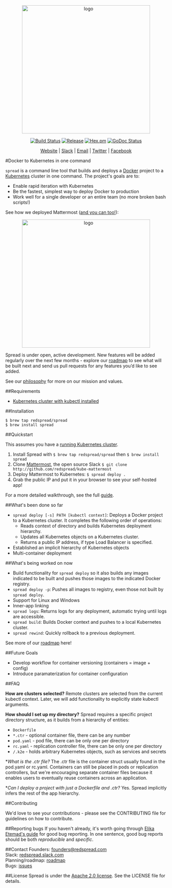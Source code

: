 <center><img src="https://redspread.com/images/logo.svg" alt="logo" width= "400"/></center>

<p align="center"><a href="https://travis-ci.org/redspread/spread"><img alt="Build Status" src="https://travis-ci.org/redspread/spread.svg?branch=master" /></a> <a href="https://github.com/redspread/spread"><img alt="Release" src="https://img.shields.io/badge/release-v0.0.4-red.svg" /></a> <a href="https://github.com/redspread/spread/blob/master/LICENSE"><img alt="Hex.pm" src="https://img.shields.io/hexpm/l/plug.svg" /></a> <a href="http://godoc.org/rsprd.com/spread"><img alt="GoDoc Status" src="https://godoc.org/rsprd.com/spread?status.svg" /></a></p>

<p align="center"><a href="https://redspread.com">Website</a> | <a href="http://redspread.slack.com">Slack</a> | <a href="mailto:founders@redspread.com">Email</a> | <a href="http://twitter.com/redspread">Twitter</a> | <a href="http://facebook.com/GetRedspread">Facebook</a></p>

#Docker to Kubernetes in one command

`spread` is a command line tool that builds and deploys a [Docker](https://github.com/docker/docker) project to a [Kubernetes](https://github.com/kubernetes/kubernetes) cluster in one command. The project's goals are to:

* Enable rapid iteration with Kubernetes
* Be the fastest, simplest way to deploy Docker to production
* Work well for a single developer or an entire team (no more broken bash scripts!)

See how we deployed Mattermost (<a href="https://github.com/redspread/kube-mattermost">and you can too!</a>):

<center><img src="http://i.imgur.com/Vohnd3e.gif" alt="logo" width= "400"/></center>

Spread is under open, active development. New features will be added regularly over the next few months - explore our [roadmap](./roadmap.md) to see what will be built next and send us pull requests for any features you’d like to see added.

See our [philosophy](./philosophy.md) for more on our mission and values. 

##Requirements
* <a href="https://blog.redspread.com/2016/02/04/google-container-engine-quickstart/">Kubernetes cluster with kubectl installed</a>

##Installation

`$ brew tap redspread/spread`  
`$ brew install spread`

##Quickstart

This assumes you have a <a href="https://blog.redspread.com/2016/02/04/google-container-engine-quickstart/">running Kubernetes cluster</a>.

1. Install Spread with `$ brew tap redspread/spread` then `$ brew install spread` 
2. Clone <a href="http://mattermost.com">Mattermost</a>, the open source Slack `$ git clone http://github.com/redspread/kube-mattermost`
5. Deploy Mattermost to Kubernetes: `$ spread deploy .`
6. Grab the public IP and put it in your browser to see your self-hosted app!

For a more detailed walkthrough, see the full <a href="https://github.com/redspread/kube-mattermost">guide</a>.

##What's been done so far
 
* `spread deploy [-s] PATH [kubectl context]`: Deploys a Docker project to a Kubernetes cluster. It completes the following order of operations:
	* Reads context of directory and builds Kubernetes deployment hierarchy.
	* Updates all Kubernetes objects on a Kubernetes cluster.
	* Returns a public IP address, if type Load Balancer is specified. 
* Established an implicit hierarchy of Kubernetes objects
* Multi-container deployment

##What's being worked on now

* Build functionality for `spread deploy` so it also builds any images indicated to be built and pushes those images to the indicated Docker registry.
* `spread deploy -p`: Pushes all images to registry, even those not built by `spread deploy`.
* Support for Linux and Windows
* Inner-app linking
* `spread logs`: Returns logs for any deployment, automatic trying until logs are accessible.
* `spread build`: Builds Docker context and pushes to a local Kubernetes cluster.
* `spread rewind`: Quickly rollback to a previous deployment.

See more of our <a href="https://github.com/redspread/spread/blob/master/roadmap.md">roadmap</a> here!

##Future Goals
* Develop workflow for container versioning (containers = image + config)
* Introduce paramaterization for container configuration

##FAQ

**How are clusters selected?** Remote clusters are selected from the current kubectl context. Later, we will add functionality to explicitly state kubectl arguments. 

**How should I set up my directory?** Spread requires a specific project directory structure, as it builds from a hierarchy of entities:

* `Dockerfile`
* `*.ctr` - optional container file, there can be any number
* `pod.yaml` - pod file, there can be only one per directory
* `rc.yaml` - replication controller file, there can be only one per directory
* `/.k2e` - holds arbitrary Kubernetes objects, such as services and secrets

**What is the *.ctr file?** The .ctr file is the container struct usually found in the pod.yaml or rc.yaml. Containers can still be placed in pods or replication controllers, but we're encouraging separate container files because it enables users to eventually reuse containers across an application.

**Can I deploy a project with just a Dockerfile and *.ctr?** Yes. Spread implicitly infers the rest of the app hierarchy.

##Contributing

We'd love to see your contributions - please see the CONTRIBUTING file for guidelines on how to contribute.

##Reporting bugs
If you haven't already, it's worth going through <a href="http://fantasai.inkedblade.net/style/talks/filing-good-bugs/">Elika Etemad's guide</a> for good bug reporting. In one sentence, good bug reports should be both *reproducible* and *specific*.

##Contact
Founders: <a href="mailto:founders@redspread.com">founders@redspread.com</a>   
Slack: <a href="http://redspread.slack.com">redspread.slack.com</a>  
Planning/roadmap: <a href="http://github.com/redspread/spread/roadmap.md">roadmap</a>  
Bugs: <a href="https://github.com/redspread/spread/issues">issues</a>

##License
Spread is under the [Apache 2.0 license](https://tldrlegal.com/license/apache-license-2.0-(apache-2.0)). See the LICENSE file for details.
